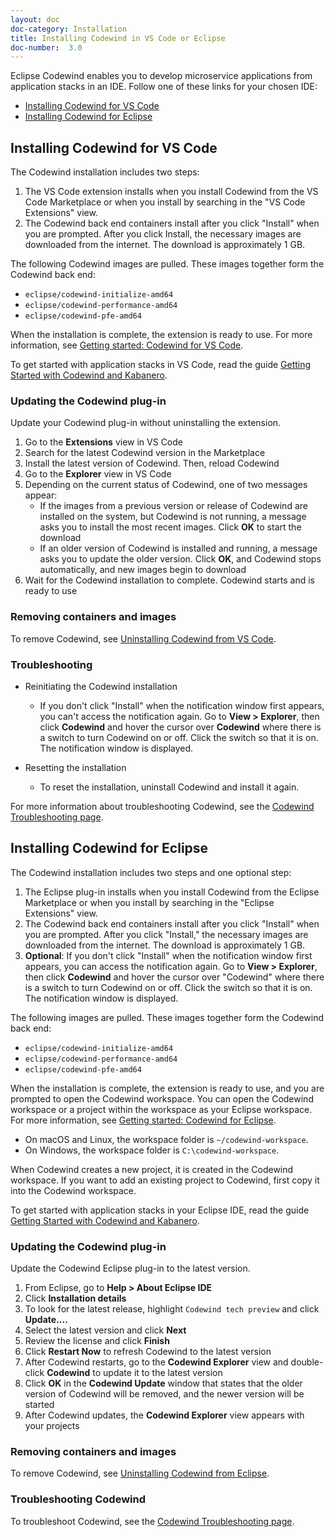 ```yaml
---
layout: doc
doc-category: Installation
title: Installing Codewind in VS Code or Eclipse
doc-number:  3.0
---
```

<!--
:linkattrs:
:page-doc-number: 3.0
:sectanchors:
-->

Eclipse Codewind enables you to develop microservice applications from application stacks in an IDE. Follow one of these links for your chosen IDE:

- [Installing Codewind for VS Code](installing-dev-tools.html#installing-codewind-for-vs-code)
- [Installing Codewind for Eclipse](installing-dev-tools.html#installing-codewind-for-eclipse)

## Installing Codewind for VS Code

The Codewind installation includes two steps:

1. The VS Code extension installs when you install Codewind from the VS Code Marketplace or when you install by searching in the "VS Code Extensions" view.
2. The Codewind back end containers install after you click "Install" when you are prompted. After you click Install, the necessary images are downloaded from the internet. The download is approximately 1 GB.

The following Codewind images are pulled. These images together form the Codewind back end:

- `eclipse/codewind-initialize-amd64`
- `eclipse/codewind-performance-amd64`
- `eclipse/codewind-pfe-amd64`

When the installation is complete, the extension is ready to use. For more information, see [Getting started: Codewind for VS Code](https://www.eclipse.org/codewind/mdt-vsc-getting-started.html).

To get started with application stacks in VS Code, read the guide [Getting Started with Codewind and Kabanero](../../../../guides/guide-codewind/).


### Updating the Codewind plug-in

Update your Codewind plug-in without uninstalling the extension.

1. Go to the **Extensions** view in VS Code
2. Search for the latest Codewind version in the Marketplace
3. Install the latest version of Codewind. Then, reload Codewind
4. Go to the **Explorer** view in VS Code
5. Depending on the current status of Codewind, one of two messages appear:
    - If the images from a previous version or release of Codewind are installed on the system, but Codewind is not running, a message asks you to install the most recent images. Click **OK** to start the download
    - If an older version of Codewind is installed and running, a message asks you to update the older version. Click **OK**, and Codewind stops automatically, and new images begin to download
6. Wait for the Codewind installation to complete. Codewind starts and is ready to use

### Removing containers and images

To remove Codewind, see [Uninstalling Codewind from VS Code](https://www.eclipse.org/codewind/mdt-vsc-uninstall.html).

### Troubleshooting

- Reinitiating the Codewind installation
    - If you don't click "Install" when the notification window first appears, you can't access the notification again.
Go to **View > Explorer**, then click **Codewind** and hover the cursor over **Codewind** where there is a switch to turn Codewind on or off.  Click the switch so that it is on. The notification window is displayed.

- Resetting the installation
    - To reset the installation, uninstall Codewind and install it again.

For more information about troubleshooting Codewind, see the [Codewind Troubleshooting page](https://www.eclipse.org/codewind/troubleshooting.html).


## Installing Codewind for Eclipse

The Codewind installation includes two steps and one optional step:

1. The Eclipse plug-in installs when you install Codewind from the Eclipse Marketplace or when you install by searching in the "Eclipse Extensions" view.
2. The Codewind back end containers install after you click "Install" when you are prompted. After you click "Install," the necessary images are downloaded from the internet. The download is approximately 1 GB.
3. **Optional**: If you don't click "Install" when the notification window first appears, you can access the notification again. Go to **View > Explorer**, then click **Codewind** and hover the cursor over "Codewind" where there is a switch to turn Codewind on or off.  Click the switch so that it is on. The notification window is displayed.

The following images are pulled. These images together form the Codewind back end:

- `eclipse/codewind-initialize-amd64`
- `eclipse/codewind-performance-amd64`
- `eclipse/codewind-pfe-amd64`

When the installation is complete, the extension is ready to use, and you are prompted to open the Codewind workspace.
You can open the Codewind workspace or a project within the workspace as your Eclipse workspace. For more information,
see [Getting started: Codewind for Eclipse](https://www.eclipse.org/codewind/mdt-eclipse-getting-started.html).

- On macOS and Linux, the workspace folder is `~/codewind-workspace`.
- On Windows, the workspace folder is `C:\codewind-workspace`.

When Codewind creates a new project, it is created in the Codewind workspace. If you want to add an existing project to Codewind, first copy it into the Codewind workspace.

To get started with application stacks in your Eclipse IDE, read the guide [Getting Started with Codewind and Kabanero](../../../../guides/guide-codewind/).

### Updating the Codewind plug-in

Update the Codewind Eclipse plug-in to the latest version.

1. From Eclipse, go to **Help > About Eclipse IDE**
2. Click **Installation details**
3. To look for the latest release, highlight `Codewind tech preview` and click **Update....**
4. Select the latest version and click **Next**
5. Review the license and click **Finish**
6. Click **Restart Now** to refresh Codewind to the latest version
7. After Codewind restarts, go to the **Codewind Explorer** view and double-click **Codewind** to update it to the latest version
8. Click **OK** in the **Codewind Update** window that states that the older version of Codewind will be removed, and the newer version will be started
9. After Codewind updates, the **Codewind Explorer** view appears with your projects

### Removing containers and images

To remove Codewind, see [Uninstalling Codewind from Eclipse](https://www.eclipse.org/codewind/mdteclipseuninstall.html).

### Troubleshooting Codewind

To troubleshoot Codewind, see the [Codewind Troubleshooting page](https://www.eclipse.org/codewind/troubleshooting.html).
